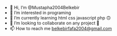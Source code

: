 - 👋 Hi, I’m @Mustapha2004Belkebir
- 👀 I’m interested in programing
- 🌱 I’m currently learning html css javascript php 🙃
- 💞️ I’m looking to collaborate on any project 🥲
- 📫 How to reach me belkebirfafa2004@gmail.com

<!---
Mustapha2004Belkebir/Mustapha2004Belkebir is a ✨ special ✨ repository because its `README.md` (this file) appears on your GitHub profile.
You can click the Preview link to take a look at your changes.
--->
